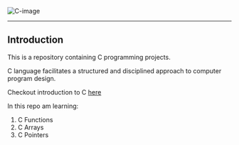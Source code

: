 ![C-image](https://upload.wikimedia.org/wikipedia/commons/thumb/3/35/The_C_Programming_Language_logo.svg/1200px-The_C_Programming_Language_logo.svg.png)

---

## **Introduction**

This is a repository containing C programming projects.

C language facilitates a structured and disciplined approach to computer program design.


Checkout introduction to C [here](https://www.w3schools.com/c/c_intro.php)

In this repo am learning:
1. C Functions
2. C Arrays
3. C Pointers
